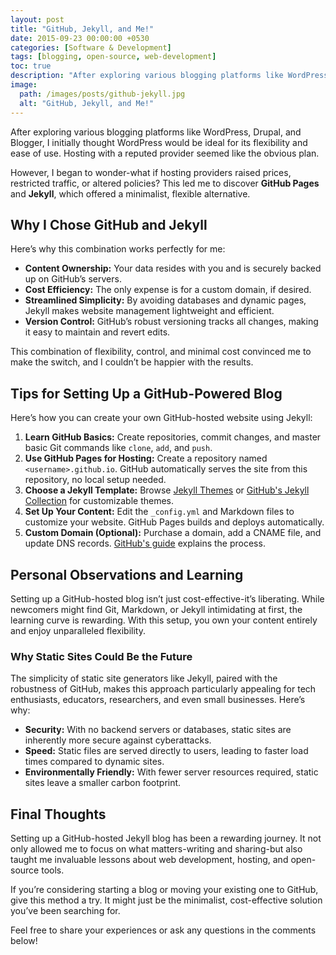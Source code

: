 ```yaml
---
layout: post
title: "GitHub, Jekyll, and Me!"
date: 2015-09-23 00:00:00 +0530
categories: [Software & Development]
tags: [blogging, open-source, web-development]
toc: true
description: "After exploring various blogging platforms like WordPress, Drupal, and Blogger, I initially thought WordPress would be ideal for its flexibility and ease of use. Hosting with a reputed provider seemed like the obvious plan."
image:
  path: /images/posts/github-jekyll.jpg
  alt: "GitHub, Jekyll, and Me!"
---
```


After exploring various blogging platforms like WordPress, Drupal, and Blogger, I initially thought WordPress would be ideal for its flexibility and ease of use. Hosting with a reputed provider seemed like the obvious plan.

However, I began to wonder-what if hosting providers raised prices, restricted traffic, or altered policies? This led me to discover **GitHub Pages** and **Jekyll**, which offered a minimalist, flexible alternative.

## Why I Chose GitHub and Jekyll

Here’s why this combination works perfectly for me:

- **Content Ownership:** Your data resides with you and is securely backed up on GitHub’s servers.
- **Cost Efficiency:** The only expense is for a custom domain, if desired.
- **Streamlined Simplicity:** By avoiding databases and dynamic pages, Jekyll makes website management lightweight and efficient.
- **Version Control:** GitHub’s robust versioning tracks all changes, making it easy to maintain and revert edits.

This combination of flexibility, control, and minimal cost convinced me to make the switch, and I couldn’t be happier with the results.

## Tips for Setting Up a GitHub-Powered Blog

Here’s how you can create your own GitHub-hosted website using Jekyll:

1. **Learn GitHub Basics:** Create repositories, commit changes, and master basic Git commands like `clone`, `add`, and `push`.
2. **Use GitHub Pages for Hosting:** Create a repository named `<username>.github.io`. GitHub automatically serves the site from this repository, no local setup needed.
3. **Choose a Jekyll Template:** Browse [Jekyll Themes](https://jekyllthemes.io/) or [GitHub's Jekyll Collection](https://github.com/topics/jekyll-theme) for customizable themes.
4. **Set Up Your Content:** Edit the `_config.yml` and Markdown files to customize your website. GitHub Pages builds and deploys automatically.
5. **Custom Domain (Optional):** Purchase a domain, add a CNAME file, and update DNS records. [GitHub's guide](https://help.github.com/articles/setting-up-a-custom-domain-with-github-pages/) explains the process.

## Personal Observations and Learning

Setting up a GitHub-hosted blog isn’t just cost-effective-it’s liberating. While newcomers might find Git, Markdown, or Jekyll intimidating at first, the learning curve is rewarding. With this setup, you own your content entirely and enjoy unparalleled flexibility.

### Why Static Sites Could Be the Future

The simplicity of static site generators like Jekyll, paired with the robustness of GitHub, makes this approach particularly appealing for tech enthusiasts, educators, researchers, and even small businesses. Here’s why:

- **Security:** With no backend servers or databases, static sites are inherently more secure against cyberattacks.
- **Speed:** Static files are served directly to users, leading to faster load times compared to dynamic sites.
- **Environmentally Friendly:** With fewer server resources required, static sites leave a smaller carbon footprint.

## Final Thoughts

Setting up a GitHub-hosted Jekyll blog has been a rewarding journey. It not only allowed me to focus on what matters-writing and sharing-but also taught me invaluable lessons about web development, hosting, and open-source tools.

If you’re considering starting a blog or moving your existing one to GitHub, give this method a try. It might just be the minimalist, cost-effective solution you’ve been searching for.

Feel free to share your experiences or ask any questions in the comments below!